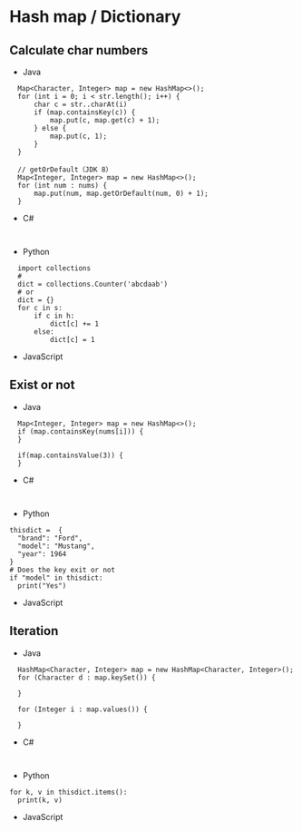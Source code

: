 # Hash map / Dictionary
## Calculate char numbers
- Java
```
  Map<Character, Integer> map = new HashMap<>();
  for (int i = 0; i < str.length(); i++) {
      char c = str..charAt(i)
      if (map.containsKey(c)) {
          map.put(c, map.get(c) + 1);
      } else {
          map.put(c, 1);
      }
  }

  // getOrDefault（JDK 8）
  Map<Integer, Integer> map = new HashMap<>();
  for (int num : nums) {
      map.put(num, map.getOrDefault(num, 0) + 1);
  }
```
- C#
```
  
```

- Python
```
  import collections
  # 
  dict = collections.Counter('abcdaab')
  # or
  dict = {}
  for c in s:
      if c in h:
          dict[c] += 1
      else:
          dict[c] = 1
```

- JavaScript

## Exist or not
- Java
```
  Map<Integer, Integer> map = new HashMap<>();
  if (map.containsKey(nums[i])) {
  }

  if(map.containsValue(3)) {
  }
```
- C#
```
  
```

- Python
```
thisdict =	{
  "brand": "Ford",
  "model": "Mustang",
  "year": 1964
}
# Does the key exit or not
if "model" in thisdict:
  print("Yes")
```
- JavaScript

## Iteration
- Java
```
  HashMap<Character, Integer> map = new HashMap<Character, Integer>();
  for (Character d : map.keySet()) {

  }

  for (Integer i : map.values()) {

  }
```
- C#
```
  
```

- Python
```
for k, v in thisdict.items():
  print(k, v)
```
- JavaScript

